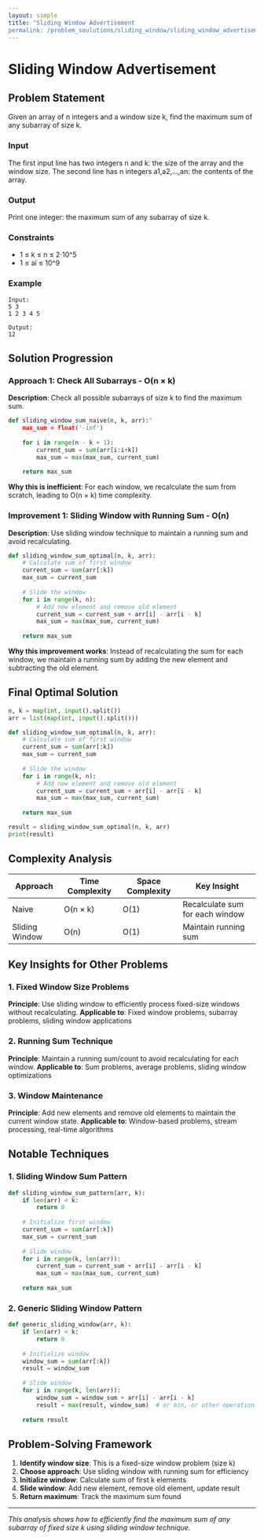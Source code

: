 ```yaml
---
layout: simple
title: "Sliding Window Advertisement
permalink: /problem_soulutions/sliding_window/sliding_window_advertisement_analysis/
---
```


# Sliding Window Advertisement

## Problem Statement
Given an array of n integers and a window size k, find the maximum sum of any subarray of size k.

### Input
The first input line has two integers n and k: the size of the array and the window size.
The second line has n integers a1,a2,…,an: the contents of the array.

### Output
Print one integer: the maximum sum of any subarray of size k.

### Constraints
- 1 ≤ k ≤ n ≤ 2⋅10^5
- 1 ≤ ai ≤ 10^9

### Example
```
Input:
5 3
1 2 3 4 5

Output:
12
```

## Solution Progression

### Approach 1: Check All Subarrays - O(n × k)
**Description**: Check all possible subarrays of size k to find the maximum sum.

```python
def sliding_window_sum_naive(n, k, arr):"
    max_sum = float('-inf')
    
    for i in range(n - k + 1):
        current_sum = sum(arr[i:i+k])
        max_sum = max(max_sum, current_sum)
    
    return max_sum
```

**Why this is inefficient**: For each window, we recalculate the sum from scratch, leading to O(n × k) time complexity.

### Improvement 1: Sliding Window with Running Sum - O(n)
**Description**: Use sliding window technique to maintain a running sum and avoid recalculating.

```python
def sliding_window_sum_optimal(n, k, arr):
    # Calculate sum of first window
    current_sum = sum(arr[:k])
    max_sum = current_sum
    
    # Slide the window
    for i in range(k, n):
        # Add new element and remove old element
        current_sum = current_sum + arr[i] - arr[i - k]
        max_sum = max(max_sum, current_sum)
    
    return max_sum
```

**Why this improvement works**: Instead of recalculating the sum for each window, we maintain a running sum by adding the new element and subtracting the old element.

## Final Optimal Solution

```python
n, k = map(int, input().split())
arr = list(map(int, input().split()))

def sliding_window_sum_optimal(n, k, arr):
    # Calculate sum of first window
    current_sum = sum(arr[:k])
    max_sum = current_sum
    
    # Slide the window
    for i in range(k, n):
        # Add new element and remove old element
        current_sum = current_sum + arr[i] - arr[i - k]
        max_sum = max(max_sum, current_sum)
    
    return max_sum

result = sliding_window_sum_optimal(n, k, arr)
print(result)
```

## Complexity Analysis

| Approach | Time Complexity | Space Complexity | Key Insight |
|----------|----------------|------------------|-------------|
| Naive | O(n × k) | O(1) | Recalculate sum for each window |
| Sliding Window | O(n) | O(1) | Maintain running sum |

## Key Insights for Other Problems

### 1. **Fixed Window Size Problems**
**Principle**: Use sliding window to efficiently process fixed-size windows without recalculating.
**Applicable to**: Fixed window problems, subarray problems, sliding window applications

### 2. **Running Sum Technique**
**Principle**: Maintain a running sum/count to avoid recalculating for each window.
**Applicable to**: Sum problems, average problems, sliding window optimizations

### 3. **Window Maintenance**
**Principle**: Add new elements and remove old elements to maintain the current window state.
**Applicable to**: Window-based problems, stream processing, real-time algorithms

## Notable Techniques

### 1. **Sliding Window Sum Pattern**
```python
def sliding_window_sum_pattern(arr, k):
    if len(arr) < k:
        return 0
    
    # Initialize first window
    current_sum = sum(arr[:k])
    max_sum = current_sum
    
    # Slide window
    for i in range(k, len(arr)):
        current_sum = current_sum + arr[i] - arr[i - k]
        max_sum = max(max_sum, current_sum)
    
    return max_sum
```

### 2. **Generic Sliding Window Pattern**
```python
def generic_sliding_window(arr, k):
    if len(arr) < k:
        return 0
    
    # Initialize window
    window_sum = sum(arr[:k])
    result = window_sum
    
    # Slide window
    for i in range(k, len(arr)):
        window_sum = window_sum + arr[i] - arr[i - k]
        result = max(result, window_sum)  # or min, or other operation
    
    return result
```

## Problem-Solving Framework

1. **Identify window size**: This is a fixed-size window problem (size k)
2. **Choose approach**: Use sliding window with running sum for efficiency
3. **Initialize window**: Calculate sum of first k elements
4. **Slide window**: Add new element, remove old element, update result
5. **Return maximum**: Track the maximum sum found

---

*This analysis shows how to efficiently find the maximum sum of any subarray of fixed size k using sliding window technique.* 